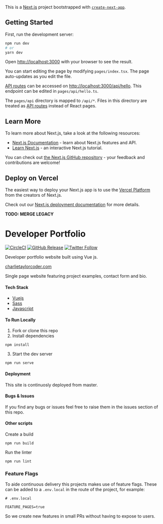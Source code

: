 This is a [Next.js](https://nextjs.org/) project bootstrapped with
[`create-next-app`](https://github.com/vercel/next.js/tree/canary/packages/create-next-app).

## Getting Started

First, run the development server:

```bash
npm run dev
# or
yarn dev
```

Open [http://localhost:3000](http://localhost:3000) with your browser to see the result.

You can start editing the page by modifying `pages/index.tsx`. The page auto-updates as you edit the file.

[API routes](https://nextjs.org/docs/api-routes/introduction) can be accessed on [http://localhost:3000/api/hello](http://localhost:3000/api/hello).
This endpoint can be edited in `pages/api/hello.ts`.

The `pages/api` directory is mapped to `/api/*`. Files in this directory are treated as [API routes](https://nextjs.org/docs/api-routes/introduction)
instead of React pages.

## Learn More

To learn more about Next.js, take a look at the following resources:

-   [Next.js Documentation](https://nextjs.org/docs) - learn about Next.js features and API.
-   [Learn Next.js](https://nextjs.org/learn) - an interactive Next.js tutorial.

You can check out [the Next.js GitHub repository](https://github.com/vercel/next.js/) - your feedback and contributions are welcome!

## Deploy on Vercel

The easiest way to deploy your Next.js app is to use the
[Vercel Platform](https://vercel.com/new?utm_medium=default-template&filter=next.js&utm_source=create-next-app&utm_campaign=create-next-app-readme)
from the creators of Next.js.

Check out our [Next.js deployment documentation](https://nextjs.org/docs/deployment) for more details.

**TODO: MERGE LEGACY**

# Developer Portfolio

[![CircleCI](https://circleci.com/gh/chazmcgrill/developer-portfolio/tree/master.svg?style=svg)](https://circleci.com/gh/chazmcgrill/developer-portfolio/tree/master)
[![GitHub Release](https://img.shields.io/github/v/release/chazmcgrill/developer-portfolio)](https://github.com/chazmcgrill/developer-portfolio/releases)
[![Twitter Follow](https://img.shields.io/twitter/follow/charlietcoder.svg?style=social)](https://twitter.com/charlietcoder)

Developer portfolio website built using Vue js.

[charlietaylorcoder.com](https://charlietaylorcoder.com)

Single page website featuring project examples, contact form and bio.

#### Tech Stack

-   [Vuejs](https://vuejs.org/)
-   [Sass](https://sass-lang.com/)
-   [Javascript](https://developer.mozilla.org/en-US/docs/Web/JavaScript)

#### To Run Locally

1. Fork or clone this repo
2. Install dependencies

```
npm install
```

3. Start the dev server

```
npm run serve
```

#### Deployment

This site is continuosly deployed from master.

#### Bugs & Issues

If you find any bugs or issues feel free to raise them in the issues section of this repo.

#### Other scripts

Create a build

```
npm run build
```

Run the linter

```
npm run lint
```

### Feature Flags

To aide continuous delivery this projects makes use of feature flags. These can be added to a `.env.local` in the route of the project, for example:

```
# .env.local

FEATURE_PAGES=true

```

So we create new features in small PRs without having to expose to users.
